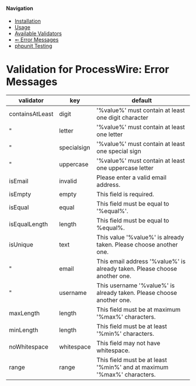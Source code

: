 #### Navigation
- [Installation](installation.md)
- [Usage](examples.md)
- [Available Validators](validators.md)
- [➻ Error Messages](messages.md)
- [phpunit Testing](phpunit.md)


# Validation for ProcessWire: Error Messages

| validator       | key         | default                                                                   |
| ---             | ---         | ---                                                                       |
| containsAtLeast | digit       | '%value%' must contain at least one digit character                       |
| "               | letter      | '%value%' must contain at least one letter                                |
| "               | specialsign | '%value%' must contain at least one special sign                          |
| "               | uppercase   | '%value%' must contain at least one uppercase letter                      |
| isEmail         | invalid     | Please enter a valid email address.                                       |
| isEmpty         | empty       | This field is required.                                                   |
| isEqual         | equal       | This field must be equal to '%equal%'.                                    |
| isEqualLength   | length      | This field must be equal to %equal%.                                      |
| isUnique        | text        | This value '%value%' is already taken. Please choose another one.         |
| "               | email       | This email address '%value%' is already taken. Please choose another one. |
| "               | username    | This username '%value%' is already taken. Please choose another one.      |
| maxLength       | length      | This field must be at maximum '%max%' characters.                         |
| minLength       | length      | This field must be at least '%min%' characters.                           |
| noWhitespace    | whitespace  | This field may not have whitespace.                                       |
| range           | range       | This field must be at least '%min%' and at maximum '%max%' characters.    |
